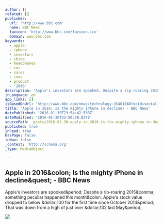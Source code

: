 ```yaml
---
author: []
related: []
publisher:
  url: 'http://www.bbc.com'
  name: BBC News
  favicon: 'http://www.bbc.com/favicon.ico'
  domain: www.bbc.com
keywords:
  - apple
  - iphone
  - investors
  - china
  - headphones
  - car
  - sales
  - ives
  - product
  - '2016'
description: "Apple's investors are spooked. Despite a rip-roaring 2015, something peculiar happened this month: Apple's stock value dropped to below $100 for the first time since October 2014. That was down from a high of just over $132 last May."
inLanguage: en
app_links: []
isBasedOnUrl: 'http://www.bbc.com/news/technology-35401668?ocid=socialflow_facebook&ns_mchannel=social&ns_campaign=bbcnews&ns_source=facebook'
title: 'Apple in 2016: Is the mighty iPhone in decline? - BBC News'
datePublished: '2016-01-30T23:54:42.530Z'
dateModified: '2016-01-30T23:50:58.827Z'
sourcePath: _posts/2016-01-30-apple-in-2016-is-the-mighty-iphone-in-decline-bbc-news.md
published: true
inFeed: true
hasPage: false
inNav: false
_context: 'http://schema.org'
_type: MediaObject

---
```

<article style=""><h1>Apple in 2016&amp;colon; Is the mighty iPhone in decline&amp;quest; - BBC News</h1><p>Apple's investors are spooked&amp;period; Despite a rip-roaring 2015&amp;comma; something peculiar happened this month&amp;colon; Apple's stock value dropped to below &amp;dollar;100 for the first time since October 2014&amp;period; That was down from a high of just over &amp;dollar;132 last May&amp;period;</p><img src="http://ichef.bbci.co.uk/news/1024/cpsprodpb/3914/production/_87921641_87921640.jpg" /></article>